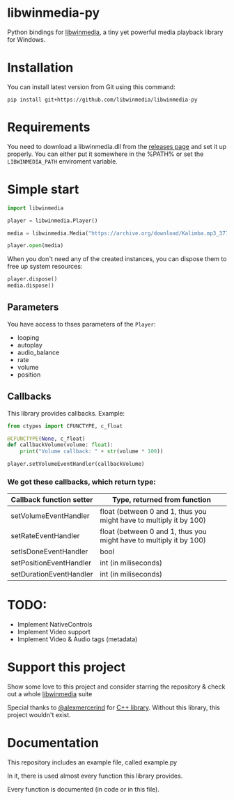 # libwinmedia-py
Python bindings for [libwinmedia](https://github.com/harmonoid/libwinmedia), a tiny yet powerful media playback library for Windows.

# Installation
You can install latest version from Git using this command:
```shell
pip install git+https://github.com/libwinmedia/libwinmedia-py
```

# Requirements
You need to download a libwinmedia.dll from the [releases page](https://github.com/harmonoid/libwinmedia/releases) and set it up properly. You can either put it somewhere in the %PATH% or set the `LIBWINMEDIA_PATH` enviroment variable.

# Simple start
```py
import libwinmedia

player = libwinmedia.Player()

media = libwinmedia.Media("https://archive.org/download/Kalimba.mp3_377/Kalimba.mp3")

player.open(media)
```

When you don't need any of the created instances, you can dispose them to free up system resources:
```py
player.dispose()
media.dispose()
```

## Parameters
You have access to thses parameters of the `Player`:
- looping
- autoplay
- audio_balance
- rate
- volume
- position

## Callbacks
This library provides callbacks.
Example:
```py
from ctypes import CFUNCTYPE, c_float

@CFUNCTYPE(None, c_float)
def callbackVolume(volume: float):
    print("Volume callback: " + str(volume * 100))

player.setVolumeEventHandler(callbackVolume)
```
### We got these callbacks, which return type:
| Callback function setter | Type, returned from function                                       |
|--------------------------|--------------------------------------------------------------------|
| setVolumeEventHandler    | float (between 0 and 1, thus you might have to multiply it by 100) |
| setRateEventHandler      | float (between 0 and 1, thus you might have to multiply it by 100) |
| setIsDoneEventHandler    | bool                                                               |
| setPositionEventHandler  | int (in miliseconds)                                               |
| setDurationEventHandler  | int (in miliseconds)                                               |

# TODO:
- Implement NativeControls
- Implement Video support
- Implement Video & Audio tags (metadata)

# Support this project
Show some love to this project and consider starring the repository & check out a whole [libwinmedia](https://github.com/libwinmedia) suite

Special thanks to [@alexmercerind](https://github.com/alexmercerind) for [C++ library](https://github.com/libwinmedia/libwinmedia).
Without this library, this project wouldn't exist.

# Documentation
This repository includes an example file, called example.py

In it, there is used almost every function this library provides.

Every function is documented (in code or in this file).